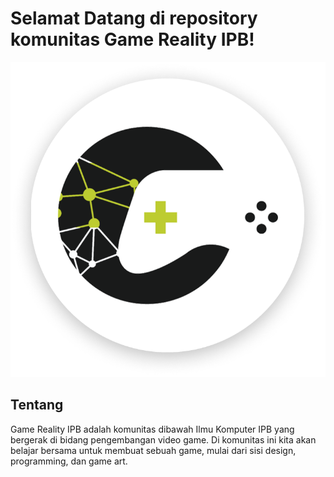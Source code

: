 # Selamat Datang di repository komunitas Game Reality IPB!
![Logo_Gary](Logo_Gary.png)
## Tentang
Game Reality IPB adalah komunitas dibawah Ilmu Komputer IPB yang bergerak di bidang pengembangan video game. Di komunitas ini kita akan belajar bersama untuk membuat sebuah game, mulai dari sisi design, programming, dan game art.
